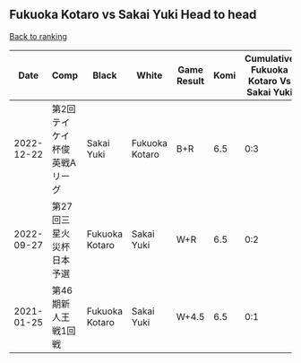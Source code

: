 ## Fukuoka Kotaro vs Sakai Yuki Head to head

[Back to ranking](../../index.md)




| **Date** | **Comp** | **Black** | **White** | **Game Result** | **Komi** | **Cumulative Fukuoka Kotaro Vs Sakai Yuki** | **Fukuoka Kotaro Streak** | **Sakai Yuki Streak** | 
| --- | --- | --- | --- | --- | --- | --- | --- | --- |
| 2022-12-22 | 第2回テイケイ杯俊英戦Aリーグ | Sakai Yuki | Fukuoka Kotaro | B+R | 6.5 | 0:3 | 0 | 3 | 
| 2022-09-27 | 第27回三星火災杯日本予選 | Fukuoka Kotaro | Sakai Yuki | W+R | 6.5 | 0:2 | 0 | 2 | 
| 2021-01-25 | 第46期新人王戦1回戦 | Fukuoka Kotaro | Sakai Yuki | W+4.5 | 6.5 | 0:1 | 0 | 1 |




